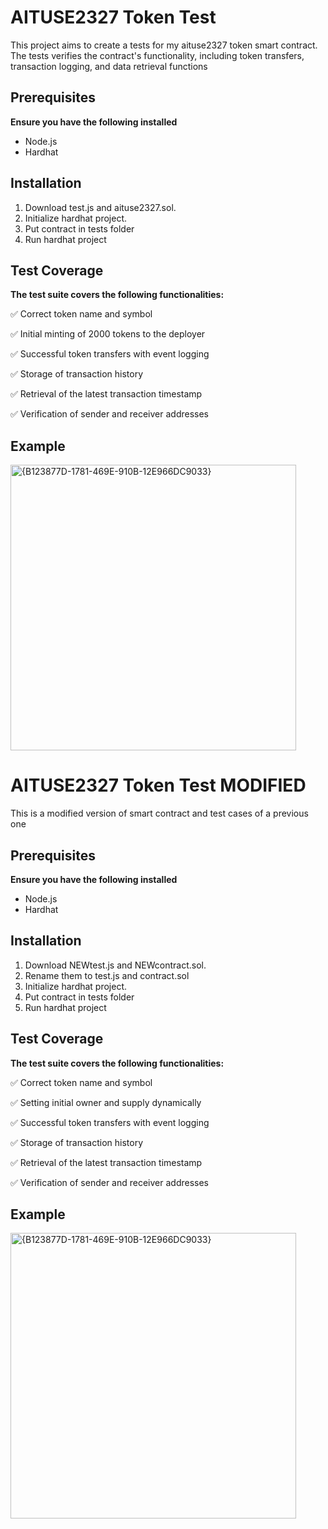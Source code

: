 # AITUSE2327 Token Test

This project aims to create a tests for my aituse2327 token smart contract. The tests verifies the contract's functionality, including token transfers, transaction logging, and data retrieval functions

## Prerequisites

**Ensure you have the following installed**
- Node.js
- Hardhat
  
## Installation

1. Download test.js and aituse2327.sol.
2. Initialize hardhat project.
3. Put contract in tests folder
4. Run hardhat project

## Test Coverage

**The test suite covers the following functionalities:**

✅ Correct token name and symbol

✅ Initial minting of 2000 tokens to the deployer

✅ Successful token transfers with event logging

✅ Storage of transaction history

✅ Retrieval of the latest transaction timestamp

✅ Verification of sender and receiver addresses

## Example
<img width="457" alt="{B123877D-1781-469E-910B-12E966DC9033}" src="https://github.com/user-attachments/assets/5372294b-625c-4935-b108-1e3cecb6c80e" />

# AITUSE2327 Token Test MODIFIED

This is a modified version of smart contract and test cases of a previous one

## Prerequisites

**Ensure you have the following installed**
- Node.js
- Hardhat
  
## Installation

1. Download NEWtest.js and NEWcontract.sol.
2. Rename them to test.js and contract.sol
3. Initialize hardhat project.
4. Put contract in tests folder
5. Run hardhat project

## Test Coverage

**The test suite covers the following functionalities:**

✅ Correct token name and symbol

✅ Setting initial owner and supply dynamically

✅ Successful token transfers with event logging

✅ Storage of transaction history

✅ Retrieval of the latest transaction timestamp

✅ Verification of sender and receiver addresses

## Example
<img width="457" alt="{B123877D-1781-469E-910B-12E966DC9033}" src="https://github.com/user-attachments/assets/6c8c813e-edcb-40f3-b772-893532fc209a" />













